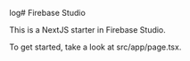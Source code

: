 log# Firebase Studio

This is a NextJS starter in Firebase Studio.

To get started, take a look at src/app/page.tsx.
